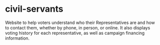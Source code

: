 # civil-servants
Website to help voters understand who their Representatives are and how to contact them, whether by phone, in person, or online. It also displays voting history for each representative, as well as campaign financing information.
